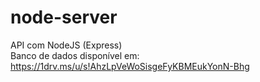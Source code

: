 # node-server
API com NodeJS (Express)<br>
Banco de dados disponível em: https://1drv.ms/u/s!AhzLpVeWoSisgeFyKBMEukYonN-Bhg
